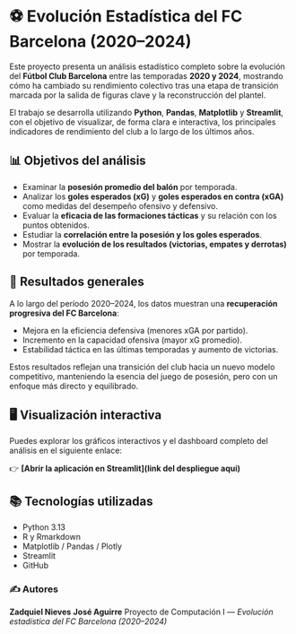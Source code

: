 # ⚽ Evolución Estadística del FC Barcelona (2020–2024)

Este proyecto presenta un análisis estadístico completo sobre la evolución del **Fútbol Club Barcelona** entre las temporadas **2020 y 2024**, mostrando cómo ha cambiado su rendimiento colectivo tras una etapa de transición marcada por la salida de figuras clave y la reconstrucción del plantel.

El trabajo se desarrolla utilizando **Python**, **Pandas**, **Matplotlib** y **Streamlit**, con el objetivo de visualizar, de forma clara e interactiva, los principales indicadores de rendimiento del club a lo largo de los últimos años.


## 📊 Objetivos del análisis
- Examinar la **posesión promedio del balón** por temporada.
- Analizar los **goles esperados (xG)** y **goles esperados en contra (xGA)** como medidas del desempeño ofensivo y defensivo.
- Evaluar la **eficacia de las formaciones tácticas** y su relación con los puntos obtenidos.
- Estudiar la **correlación entre la posesión y los goles esperados**.
- Mostrar la **evolución de los resultados (victorias, empates y derrotas)** por temporada.


## 🧩 Resultados generales
A lo largo del período 2020–2024, los datos muestran una **recuperación progresiva del FC Barcelona**:
- Mejora en la eficiencia defensiva (menores xGA por partido).  
- Incremento en la capacidad ofensiva (mayor xG promedio).  
- Estabilidad táctica en las últimas temporadas y aumento de victorias.  

Estos resultados reflejan una transición del club hacia un nuevo modelo competitivo, manteniendo la esencia del juego de posesión, pero con un enfoque más directo y equilibrado.


## 🖥️ Visualización interactiva

Puedes explorar los gráficos interactivos y el dashboard completo del análisis en el siguiente enlace:

👉 **[Abrir la aplicación en Streamlit](link del despliegue aqui)**


## 📚 Tecnologías utilizadas
- Python 3.13  
- R y Rmarkdown
- Matplotlib / Pandas / Plotly  
- Streamlit  
- GitHub 

### ✍️ Autores
**Zadquiel Nieves**
**José Aguirre**
Proyecto de Computación I — *Evolución estadística del FC Barcelona (2020–2024)*
